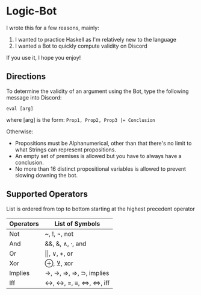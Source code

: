 # Logic-Bot

I wrote this for a few reasons, mainly:
1. I wanted to practice Haskell as I'm relatively new to the language
2. I wanted a Bot to quickly compute validity on Discord

If you use it, I hope you enjoy!

## Directions
To determine the validity of an argument using the Bot, type the following message into Discord:
```
eval [arg]
```
where [arg] is the form: `Prop1, Prop2, Prop3 |= Conclusion`

Otherwise:
- Propositions must be Alphanumerical, other than that there's no limit to what Strings can represent propositions. 
- An empty set of premises is allowed but you have to always have a conclusion.
- No more than 16 distinct propositional variables is allowed to prevent slowing downing the bot.

## Supported Operators

List is ordered from top to bottom starting at the highest precedent operator

| Operators | List of Symbols           |
|-----------|---------------------------|
| Not       | ~, !, ¬, not              |
| And       | &&, &, ∧, ·, and          |
| Or        | \|\|, ∨, +, or              |
| Xor       | ⊕, ⊻, xor                |
| Implies   | ->, →, =>, ⇒, ⊃, implies | 
| Iff       | <->, ↔, =, ≡, ⇔, <=>, iff |
